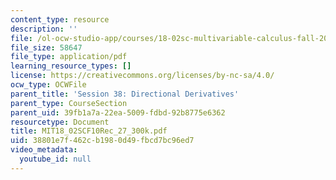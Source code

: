 ```yaml
---
content_type: resource
description: ''
file: /ol-ocw-studio-app/courses/18-02sc-multivariable-calculus-fall-2010/38801e7f462cb1980d49fbcd7bc96ed7_MIT18_02SCF10Rec_27_300k.pdf
file_size: 58647
file_type: application/pdf
learning_resource_types: []
license: https://creativecommons.org/licenses/by-nc-sa/4.0/
ocw_type: OCWFile
parent_title: 'Session 38: Directional Derivatives'
parent_type: CourseSection
parent_uid: 39fb1a7a-22ea-5009-fdbd-92b8775e6362
resourcetype: Document
title: MIT18_02SCF10Rec_27_300k.pdf
uid: 38801e7f-462c-b198-0d49-fbcd7bc96ed7
video_metadata:
  youtube_id: null
---
```

